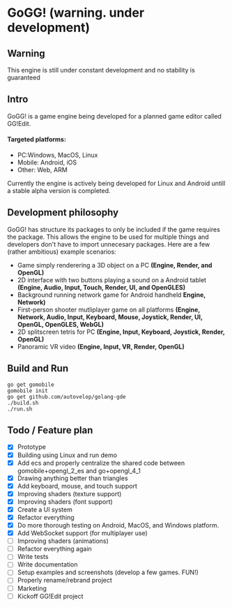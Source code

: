 # GoGG! (warning. under development)

## Warning
This engine is still under constant development and no stability is guaranteed

## Intro
GoGG! is a game engine being developed for a planned game editor called GG!Edit.

#### Targeted platforms:
- PC:Windows, MacOS, Linux
- Mobile: Android, iOS
- Other: Web, ARM

Currently the engine is actively being developed for Linux and Android untill a stable alpha version is completed.

## Development philosophy
GoGG! has structure its packages to only be included if the game requires the package. This allows the engine to be used for multiple things and developers don't have to import unnecesary packages. Here are a few (rather ambitious) example scenarios:
- Game simply renderering a 3D object on a PC **(Engine, Render, and OpenGL)**
- 2D interface with two buttons playing a sound on a Android tablet **(Engine, Audio, Input, Touch, Render, UI, and OpenGLES)**
- Background running network game for Android handheld **Engine, Network)**
- First-person shooter mutliplayer game on all platforms **(Engine, Network, Audio, Input, Keyboard, Mouse, Joystick, Render, UI, OpenGL, OpenGLES, WebGL)**
- 2D splitscreen tetris for PC **(Engine, Input, Keyboard, Joystick, Render, OpenGL)**
- Panoramic VR video **(Engine, Input, VR, Render, OpenGL)**

## Build and Run
```
go get gomobile
gomobile init
go get github.com/autovelop/golang-gde
./build.sh
./run.sh
```

## Todo / Feature plan
- [x] Prototype
- [x] Building using Linux and run demo
- [x] Add ecs and properly centralize the shared code between gomobile+opengl_2_es and go+opengl_4_1
- [x] Drawing anything better than triangles
- [x] Add keyboard, mouse, and touch support
- [x] Improving shaders (texture support)
- [x] Improving shaders (font support)
- [x] Create a UI system
- [x] Refactor everything
- [x] Do more thorough testing on Android, MacOS, and Windows platform.
- [x] Add WebSocket support (for multiplayer use)
- [ ] Improving shaders (animations)
- [ ] Refactor everything again
- [ ] Write tests
- [ ] Write documentation
- [ ] Setup examples and screenshots (develop a few games. FUN!)
- [ ] Properly rename/rebrand project
- [ ] Marketing
- [ ] Kickoff GG!Edit project
